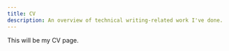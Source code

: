 ```yaml
---
title: CV
description: An overview of technical writing-related work I've done.
---
```

This will be my CV page.